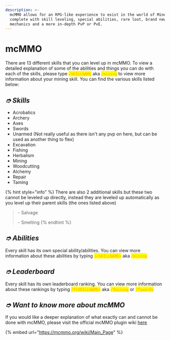 ```yaml
---
description: >-
  mcMMO allows for an RPG-like experience to exist in the world of Minecraft
  complete with skill leveling, special abilities, rare loot, brand new
  mechanics and a more in-depth PvP or PvE.
---
```


# mcMMO

There are 13 different skills that you can level up in mcMMO. To view a detailed explanation of some of the abilities and things you can do with each of the skills, please type <mark style="color:orange;">`/SKILLNAME`</mark> aka <mark style="color:orange;">`/mining`</mark> to view more information about your mining skill. You can find the various skills listed below:

## _➮ Skills_

* Acrobatics
* Archery
* Axes
* Swords
* Unarmed (Not really useful as there isn't any pvp on here, but can be used as another thing to flex)
* Excavation
* Fishing
* Herbalism
* Mining
* Woodcutting
* Alchemy
* Repair
* Taming

{% hint style="info" %}
There are also 2 additional skills but these two cannot be leveled up directly, instead they are leveled up automatically as you level up their parent skills (the ones listed above)

> \- Salvage&#x20;
>
> \- Smelting
{% endhint %}

## _➮ Abilities_

Every skill has its own special ability/abilities. You can view more information about these abilities by typing <mark style="color:orange;">`/<SKILLNAME>`</mark> aka <mark style="color:orange;">`/mining`</mark>

## _➮ Leaderboard_

Every skill has its own leaderboard ranking. You can view more information about these rankings by typing <mark style="color:orange;">`/T<SKILLNAME>`</mark> aka <mark style="color:orange;">`/Tmining`</mark> or <mark style="color:orange;">`/Tswords`</mark>

## _➮ Want to know more about mcMMO_

If you would like a deeper explanation of what exactly can and cannot be done with mcMMO, please visit the official mcMMO plugin wiki [here](https://mcmmo.org/wiki/Main\_Page)

{% embed url="https://mcmmo.org/wiki/Main_Page" %}
